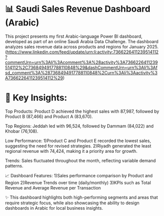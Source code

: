 # 📊 Saudi Sales Revenue Dashboard (Arabic)

This project presents my first Arabic-language Power BI dashboard, developed as part of an online Saudi Arabia Data Challenge. The dashboard analyzes sales revenue data across products and regions for January 2025.
(https://www.linkedin.com/feed/update/urn:li:activity:7366226411239514112?commentUrn=urn%3Ali%3Acomment%3A%28activity%3A7366226411239514112%2C7368494917788110848%29&dashCommentUrn=urn%3Ali%3Afsd_comment%3A%287368494917788110848%2Curn%3Ali%3Aactivity%3A7366226411239514112%29)
# 🔑 Key Insights:

Top Products:
Product D achieved the highest sales with 87,987, followed by Product B (87,466) and Product A (83,670).

Top Regions:
Jeddah led with 96,524, followed by Dammam (84,022) and Khobar (76,108).

Low Performance:
1)Product C and Product E recorded the lowest sales, suggesting the need for revised strategies.
2)Riyadh generated the least regional revenue with 74,424, making it a priority area for growth.

Trends:
Sales fluctuated throughout the month, reflecting variable demand patterns.

📈 Dashboard Features:
1)Sales performance comparison by Product and Region
2)Revenue Trends over time (daily/monthly)
3)KPIs such as Total Revenue and Average Revenue per Transaction

✨ This dashboard highlights both high-performing segments and areas that require strategic focus, while also showcasing the ability to design dashboards in Arabic for local business insights.
